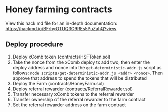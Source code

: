 # Honey farming contracts

View this hack md file for an in-depth documentation: https://hackmd.io/BFrhyOTUQ3O9REs5PuZahQ?view

## Deploy procedure

1. Deploy xComb token (contracts/HSFToken.sol)
2. Take the nonce from the xComb deploy tx add two, then enter the deploy
   address and nonce into the `get-deterministic-addr.js` script as follows:
   `node scripts/get-deterministic-addr.js <addr> <nonce>`. Then approve that
   address to spend the tokens that will be distributed
3. Deploy the Farm (contracts/HoneyFarm.sol)
4. Deploy referral rewarder (contracts/ReferralRewarder.sol)
5. Transfer necessary xComb tokens to the referral rewarder
6. Transfer ownership of the referral rewarder to the farm contract
7. Set the referral rewarder address on the farm contract
